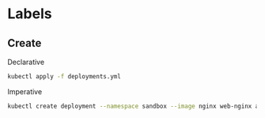 # Labels

## Create

Declarative
```sh
kubectl apply -f deployments.yml
```

Imperative
```sh
kubectl create deployment --namespace sandbox --image nginx web-nginx app=web-nginx tier=dev
```